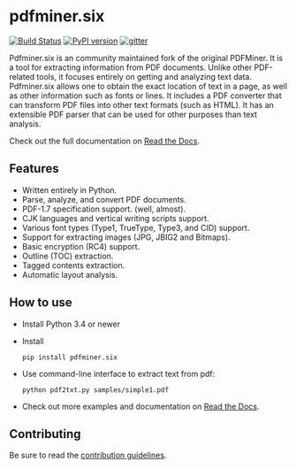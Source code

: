 pdfminer.six
============

[![Build Status](https://travis-ci.org/pdfminer/pdfminer.six.svg?branch=master)](https://travis-ci.org/pdfminer/pdfminer.six)
[![PyPI version](https://img.shields.io/pypi/v/pdfminer.six.svg)](https://pypi.python.org/pypi/pdfminer.six/)
[![gitter](https://badges.gitter.im/pdfminer-six/Lobby.svg)](https://gitter.im/pdfminer-six/Lobby?utm_source=badge&utm_medium)

Pdfminer.six is an community maintained fork of the original PDFMiner. It is a
tool for extracting information from PDF documents.
Unlike other PDF-related tools, it focuses entirely on getting
and analyzing text data. Pdfminer.six allows one to obtain
the exact location of text in a page, as well as
other information such as fonts or lines.
It includes a PDF converter that can transform PDF files
into other text formats (such as HTML). It has an extensible
PDF parser that can be used for other purposes than text analysis.

Check out the full documentation on
[Read the Docs](https://pdfminersix.readthedocs.io).


Features
--------

 * Written entirely in Python.
 * Parse, analyze, and convert PDF documents.
 * PDF-1.7 specification support. (well, almost).
 * CJK languages and vertical writing scripts support.
 * Various font types (Type1, TrueType, Type3, and CID) support.
 * Support for extracting images (JPG, JBIG2 and Bitmaps).
 * Basic encryption (RC4) support.
 * Outline (TOC) extraction.
 * Tagged contents extraction.
 * Automatic layout analysis.


How to use
----------

 * Install Python 3.4 or newer
 * Install

    `pip install pdfminer.six`

 * Use command-line interface to extract text from pdf:

    `python pdf2txt.py samples/simple1.pdf`
    
* Check out more examples and documentation on
[Read the Docs](https://pdfminersix.readthedocs.io).


Contributing
------------

Be sure to read the [contribution guidelines](https://github.com/pdfminer/pdfminer.six/blob/master/CONTRIBUTING.md). 
